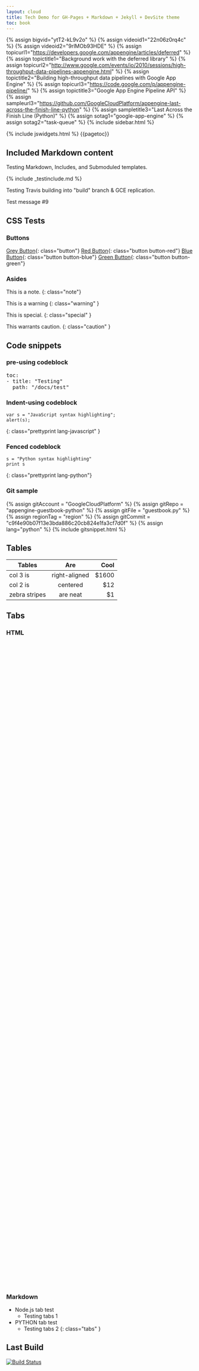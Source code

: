 ```yaml
---
layout: cloud
title: Tech Demo for GH-Pages + Markdown + Jekyll + DevSite theme
toc: book
---
```

{% assign bigvid="ytT2-kL9v2o" %}
{% assign videoid1="22n06z0rq4c" %}
{% assign videoid2="9rlMOb93HDE" %}
{% assign topicurl1="https://developers.google.com/appengine/articles/deferred" %}
{% assign topictitle1="Background work with the deferred library" %}
{% assign topicurl2="http://www.google.com/events/io/2010/sessions/high-throughput-data-pipelines-appengine.html" %}
{% assign topictitle2="Building high-throughput data pipelines with Google App Engine" %}
{% assign topicurl3="https://code.google.com/p/appengine-pipeline/" %}
{% assign topictitle3="Google App Engine Pipeline API" %}
{% assign sampleurl3="https://github.com/GoogleCloudPlatform/appengine-last-across-the-finish-line-python" %}
{% assign sampletitle3="Last Across the Finish Line (Python)" %}
{% assign sotag1="google-app-engine" %}
{% assign sotag2="task-queue" %}
{% include sidebar.html %}

{% include jswidgets.html %}
{{pagetoc}}

## Included Markdown content

Testing Markdown, Includes, and Submoduled templates.

{% include _testinclude.md %}

Testing Travis building into "build" branch & GCE replication.

Test message #9

## CSS Tests 

### Buttons

[Grey Button](http://www.google.com){: class="button"}
[Red Button](http://www.google.com){: class="button button-red"}
[Blue Button](http://www.google.com){: class="button button-blue"}
[Green Button](http://www.google.com){: class="button button-green"}

### Asides

This is a note.
{: class="note"}

This is a warning
{: class="warning" }

This is special.
{: class="special" }

This warrants caution.
{: class="caution" }

## Code snippets

### pre-using codeblock

<pre class="prettyprint lang-yaml">toc:
- title: "Testing"
  path: "/docs/test"
</pre>

### Indent-using codeblock
    var s = "JavaScript syntax highlighting";
    alert(s);
{: class="prettyprint lang-javascript" }

### Fenced codeblock
```
s = "Python syntax highlighting"
print s
```
{: class="prettyprint lang-python"}

### Git sample

{% assign gitAccount = "GoogleCloudPlatform" %}
{% assign gitRepo = "appengine-guestbook-python" %}
{% assign gitFile = "guestbook.py" %}
{% assign regionTag = "region" %}
{% assign gitCommit = "c9f4e90b07f13e3bda886c20cb824e1fa3cf7d0f" %}
{% assign lang="python" %}
{% include gitsnippet.html %}

## Tables

| Tables        | Are           | Cool  |
| ------------- |:-------------:| -----:|
| col 3 is      | right-aligned | $1600 |
| col 2 is      | centered      |   $12 |
| zebra stripes | are neat      |    $1 |

## Tabs

### HTML 

<section class="kd-tabbed-horz" id="osTabBar" style="visibility: hidden;">
<article id="linMacTab">
<header>Linux/Mac OS X</header>
<ol>
<li>
<p>Download and install Google Cloud SDK by running the following command in your shell or Terminal:</p>
<pre>curl # | bash</pre>
<p style="margin-top: 5px;"><small>(Or, you can download <a href="#">#</a> or <a href="#">#</a>, unpack it, and launch the <code>./google-cloud-sdk/install.sh</code> script.)</small></p>
</li>
<li>
<p>Restart your shell or Terminal.</p>
</li>
<li>
<p>Authenticate to Google Cloud Platform by running <code>gcloud auth login</code>.</p>
</li>
</ol>
</article>
<article id="winTab">
<header>Windows</header>

<a href="#"><p class="button-blue button"
style="font-size: 115%; padding: 10px 15px;">Download the Google Cloud
SDK installer for Windows</p></a>

<ol>
<li>
<p>
Launch the downloaded <code>#</code> installer
and follow the prompts.
</p>
</li>
<li>
<p>
When the installation finishes, open a command prompt (<code>cmd.exe</code>)
or the <span class="uitext">Google Cloud SDK Shell</span> from Desktop or
Start Menu.
</p>

<aside class="caution">If you're planning to use <code>gcutil ssh</code>
functionality, create the directory <code>%HOMEPATH%\.ssh</code> if it
doesn't exist. For example, you can use the command 
<code>mkdir %HOMEPATH%\.ssh</code> to create it.
</aside>
</li>
<li>
<p>
Authenticate to Google Cloud Platform by running
<code>gcloud auth login</code>.
</p>
</li>
</ol>
</article>
<article id="alternativeTab">
<header>Alternative methods</header>
<p>
Here are the alternative methods for installing Google Cloud SDK.
</p>
<ul>
<li><a href="#install-cygwin">Installation on Windows using Cygwin</a></li>
<li><a href="#install-archive">Installation from an archive (.zip)
on Windows</a></li>
<li><a href="#install-docker">Installation from a base Docker image</a></li>
</ul>

<h2 id="install-cygwin">Installation on Windows using Cygwin</h2>
<ol>
<li>
<p>Download and install a <a href="http://cygwin.com/setup-x86.exe"
target="_blank">32-bit version of Cygwin</a>, following
<a href="http://cygwin.com/install.html" target="_blank">Cygwin's
installation instructions</a>. While installing Cygwin, be sure to select
<code>openssh</code>, <code>curl</code> and the latest 2.7.x version of
<code>python</code> from the package selection screen.</p>

<aside class="caution">Warning: 64-bit version of Cygwin is unsupported
due to a <a href="http://stackoverflow.com/questions/18947163/uuid-python-import-fails-on-cygwin-64bits" target="_blank">
bug</a> in Python 2.7.</aside>
</li>
<li>
<p>Launch Cygwin from Start &rarr; All Programs &rarr; Cygwin &rarr; Cygwin
Terminal.</p>
</li>
<li>
<p>Download and install Google Cloud SDK by running the following command
in your Cygwin Terminal:</p>
<pre>curl # | bash</pre>
<p style="margin-top: 5px;"><small>
(Or, you can download
<a href="#">#</a> or
<a href="#">#</a>, unpack
it, and launch the <code>./google-cloud-sdk/install.sh</code> script.)
</small></p>
</li>
<li>
<p>
Restart Cygwin Terminal, and authenticate to Google Cloud Platform
by running
<code>gcloud auth login</code>.
</p>
</li>
</ol>

<h2 id="install-archive">Installation from an archive (.zip) on Windows</h2>
<ol>
<li>
<p>
Download
<a href="#">#</a>
and extract the contents (right-click the file and choose "Extract
All...").
</p>
</li>
<li>
<p>
Launch the <code>google-cloud-sdk\install.bat</code> script and follow
the installation prompts.
</p>
</li>
<li>
<p>
When the installation finishes, restart the command prompt (
<code>cmd.exe</code>) and authenticate to Google Cloud Platform by running
<code>gcloud auth login</code>.
</p>
</li>
</ol>

<h2 id="install-docker">Installation from a base Docker image</h2>
<ol>
<li>
<p>
Get the Google Cloud SDK
<a href="https://registry.hub.docker.com/u/google/cloud-sdk/" target="_blank">Docker image</a>:
<pre>$ docker pull google/cloud-sdk</pre>
</p>
</li>
<li>
<p>
Authenticate to Google Cloud Platform and save the OAuth 2.0
credentials in <code>gcloud-config</code> volume.
<pre>$ docker run -t -i --name gcloud-config google/cloud-sdk gcloud auth login

Go to the following link in your browser: ...
Enter verification code: ...</pre>
</p>
</li>
<li>
<p>
Re-use the credentials from <code>gcloud-config</code> volume when running
<code>gcloud</code> commands.
<pre>$ docker run -t -i --volumes-from gcloud-config google/cloud-sdk gcloud compute instances list</pre>
</p>
</li>
</ol>
<p>
For more information see
<a href="https://registry.hub.docker.com/u/google/cloud-sdk/" target="_blank">
"google/cloud-sdk" Docker image documentation</a>.
</p>
</article>
</section>


### Markdown

* Node.js tab test
    * Testing tabs 1
* PYTHON tab test
    * Testing tabs 2
{: class="tabs" }

## Last Build

[![Build Status](https://travis-ci.org/GoogleDevDocs/googledevdocs.github.io.svg?branch=master)](https://travis-ci.org/GoogleDevDocs/googledevdocs.github.io)
